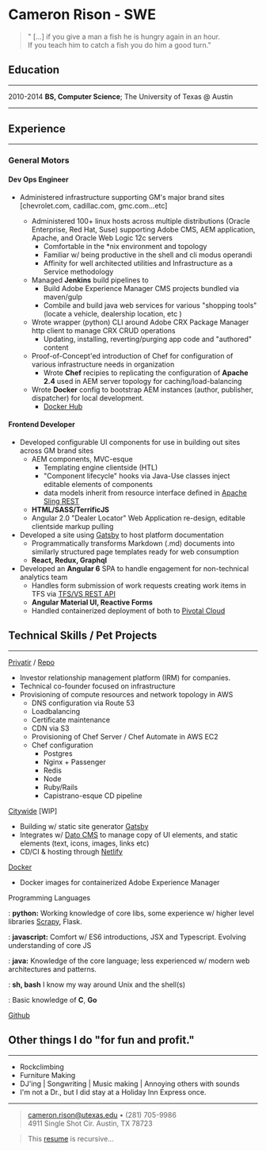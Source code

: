 Cameron Rison - SWE
============

> " […] if you give a man a fish he is hungry again in an hour.\
> If you teach him to catch a fish you do him a good turn."


Education
-----
-----

2010-2014
**BS, Computer Science**; The University of Texas @ Austin

----

Experience
----

--------------------------------------

### General Motors

#### Dev Ops Engineer

* Administered infrastructure supporting GM's major brand sites [chevrolet.com,  cadillac.com, gmc.com...etc]

    - Administered 100+ linux hosts across multiple distributions (Oracle Enterprise, Red Hat, Suse) supporting Adobe CMS, AEM application, Apache, and Oracle Web Logic 12c servers
        + Comfortable in the *nix environment and topology
        + Familiar w/ being productive in the shell and cli modus operandi
        + Affinity for well architected utilities and Infrastructure as a Service methodology
    - Managed **Jenkins** build pipelines to
        + Build Adobe Experience Manager CMS projects bundled via maven/gulp
        + Combile and build java web services for various "shopping tools" (locate a vehicle, dealership location, etc )
    - Wrote wrapper (python) CLI around Adobe CRX Package Manager http client to manage CRX CRUD operations
        + Updating, installing, reverting/purging app code and "authored" content
    - Proof-of-Concept'ed introduction of Chef for configuration of various infrastructure needs in organization
        + Wrote **Chef** recipies to replicating the configuration of **Apache 2.4** used in AEM server topology for caching/load-balancing
    - Wrote **Docker** config to bootstrap AEM instances (author, publisher, dispatcher) for local development.
        * [Docker Hub](https://hub.docker.com/u/iillmaticc/)

#### Frontend Developer

* Developed configurable UI components for use in building out sites across GM brand sites
    - AEM components, MVC-esque
        + Templating engine clientside (HTL)
        + "Component lifecycle" hooks via Java-Use classes inject editable elements of components
        + data models inherit from resource interface defined in [Apache Sling REST](https://sling.apache.org/)
    - **HTML/SASS/TerrificJS**
    - Angular 2.0 "Dealer Locator" Web Application re-design, editable clientside markup pulling
* Developed a site using [Gatsby](https://gatsbyjs.org) to host platform documentation
    - Programmatically transforms Markdown (.md) documents into similarly structured page templates
      ready for web consumption
    - **React, Redux, Graphql**
* Developed an **Angular 6** SPA to handle engagement for non-technical analytics team
    - Handles form submission of work requests creating work items in TFS via [TFS/VS REST API](https://docs.microsoft.com/en-us/rest/api/vsts/?view=vsts-rest-4.1)
    - **Angular Material UI, Reactive Forms**
    - Handled containerized deployment of both  to [Pivotal Cloud](https://pivotal.io/platform)


Technical Skills / Pet Projects
----
--------------------------------------

[Privatir](https://privatir.com) / 
[Repo](https://github.com/Privatir/privatir)

- Investor relationship management platform (IRM) for companies. 
- Technical co-founder focused on infrastructure
- Provisioning of compute resources and network topology in AWS
    - DNS configuration via Route 53
    - Loadbalancing
    - Certificate maintenance
    - CDN via S3 
    - Provisioning of Chef Server / Chef Automate in AWS EC2
    - Chef configuration 
        - Postgres
        - Nginx + Passenger 
        - Redis
        - Node
        - Ruby/Rails
        - Capistrano-esque CD pipeline

[Citywide](https://citywideholdup.org/) [WIP]
- Building w/ static site generator [Gatsby](https://gatsbyjs.org)
- Integrates w/ [Dato CMS](https://www.datocms.com/) to manage copy of
  UI elements, and static elements (text, icons, images, links etc)
- CD/CI & hosting through [Netlify](https://www.netlify.com/)


[Docker](https://hub.docker.com/u/iillmaticc/)
- Docker images for containerized Adobe Experience Manager

Programming Languages

:   **python:**
    Working knowledge of core libs, some experience w/ higher level libraries
    [Scrapy](https://scrapy.org/), Flask.

:   **javascript:**
    Comfort w/ ES6 introductions, JSX and Typescript. Evolving understanding of core JS

:   **java:** Knowledge of the core language; less experienced w/ modern web architectures and patterns.

:   **sh, bash** I know my way around Unix and the shell(s)

:   Basic knowledge of **C**, **Go**


[Github](https://github.com/killakam3084)

Other things I do "for fun and profit."
----
----

* Rockclimbing
* Furniture Making
* DJ'ing | Songwriting | Music making | Annoying others with sounds
* I'm not a Dr., but I did stay at a Holiday Inn Express once.

----

> <cameron.rison@utexas.edu> • (281) 705-9986\
> 4911 Single Shot Cir. Austin, TX 78723

> This [resume](https://github.com/killakam3084/resume/blob/master/markdown/resume.md) is recursive...